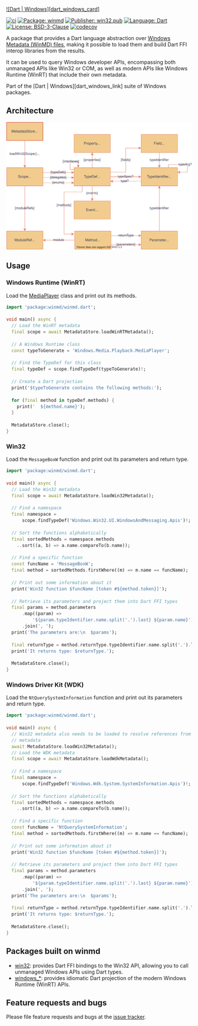 [![Dart | Windows][dart_windows_card]][win32_pub_link]

[![ci][ci_badge]][ci_link]
[![Package: winmd][package_badge]][package_link]
[![Publisher: win32.pub][publisher_badge]][publisher_link]
[![Language: Dart][language_badge]][language_link]
[![License: BSD-3-Clause][license_badge]][license_link]
[![codecov][codecov_badge_link]][codecov_link]

A package that provides a Dart language abstraction over
[Windows Metadata (WinMD) files][windows_metadata_files_link], making it
possible to load them and build Dart FFI interop libraries from the results.

It can be used to query Windows developer APIs, encompassing both unmanaged
APIs like Win32 or COM, as well as modern APIs like Windows Runtime (WinRT) that
include their own metadata.

Part of the [Dart | Windows][dart_windows_link] suite of Windows packages.

## Architecture

![Architecture diagram][architecture_diagram_link]

## Usage

### Windows Runtime (WinRT)

Load the [MediaPlayer][media_player_link] class and print out its methods.

```dart
import 'package:winmd/winmd.dart';

void main() async {
  // Load the WinRT metadata
  final scope = await MetadataStore.loadWinRTMetadata();

  // A Windows Runtime class
  const typeToGenerate = 'Windows.Media.Playback.MediaPlayer';

  // Find the TypeDef for this class
  final typeDef = scope.findTypeDef(typeToGenerate)!;

  // Create a Dart projection
  print('$typeToGenerate contains the following methods:');

  for (final method in typeDef.methods) {
    print('  ${method.name}');
  }

  MetadataStore.close();
}
```

### Win32

Load the `MessageBoxW` function and print out its parameters and return type.

```dart
import 'package:winmd/winmd.dart';

void main() async {
  // Load the Win32 metadata
  final scope = await MetadataStore.loadWin32Metadata();

  // Find a namespace
  final namespace =
      scope.findTypeDef('Windows.Win32.UI.WindowsAndMessaging.Apis')!;

  // Sort the functions alphabetically
  final sortedMethods = namespace.methods
    ..sort((a, b) => a.name.compareTo(b.name));

  // Find a specific function
  const funcName = 'MessageBoxW';
  final method = sortedMethods.firstWhere((m) => m.name == funcName);

  // Print out some information about it
  print('Win32 function $funcName [token #${method.token}]');

  // Retrieve its parameters and project them into Dart FFI types
  final params = method.parameters
      .map((param) =>
          '${param.typeIdentifier.name.split('.').last} ${param.name}')
      .join(', ');
  print('The parameters are:\n  $params');

  final returnType = method.returnType.typeIdentifier.name.split('.').last;
  print('It returns type: $returnType.');

  MetadataStore.close();
}
```

### Windows Driver Kit (WDK)

Load the `NtQuerySystemInformation` function and print out its parameters and
return type.

```dart
import 'package:winmd/winmd.dart';

void main() async {
  // Win32 metadata also needs to be loaded to resolve references from WDK
  // metadata
  await MetadataStore.loadWin32Metadata();
  // Load the WDK metadata
  final scope = await MetadataStore.loadWdkMetadata();

  // Find a namespace
  final namespace =
      scope.findTypeDef('Windows.Wdk.System.SystemInformation.Apis')!;

  // Sort the functions alphabetically
  final sortedMethods = namespace.methods
    ..sort((a, b) => a.name.compareTo(b.name));

  // Find a specific function
  const funcName = 'NtQuerySystemInformation';
  final method = sortedMethods.firstWhere((m) => m.name == funcName);

  // Print out some information about it
  print('Win32 function $funcName [token #${method.token}]');

  // Retrieve its parameters and project them into Dart FFI types
  final params = method.parameters
      .map((param) =>
          '${param.typeIdentifier.name.split('.').last} ${param.name}')
      .join(', ');
  print('The parameters are:\n  $params');

  final returnType = method.returnType.typeIdentifier.name.split('.').last;
  print('It returns type: $returnType.');

  MetadataStore.close();
}
```

## Packages built on winmd

- [win32][win32_package_link]: provides Dart FFI bindings to the Win32 API,
  allowing you to call unmanaged Windows APIs using Dart types.
- [windows_*][windows_packages_link]: provides idiomatic Dart projection of the
  modern Windows Runtime (WinRT) APIs.

## Feature requests and bugs

Please file feature requests and bugs at the
[issue tracker][issue_tracker_link].

[architecture_diagram_link]: https://github.com/halildurmus/winmd/blob/main/metadata.drawio.svg?raw=true
[ci_badge]: https://github.com/halildurmus/winmd/actions/workflows/dart.yml/badge.svg
[ci_link]: https://github.com/halildurmus/winmd/actions/workflows/dart.yml
[codecov_badge_link]: https://codecov.io/gh/halildurmus/winmd/branch/main/graph/badge.svg?token=1ouz1Jr9nW
[codecov_link]: https://codecov.io/gh/halildurmus/winmd
[issue_tracker_link]: https://github.com/halildurmus/winmd/issues
[language_badge]: https://img.shields.io/badge/language-Dart-blue.svg
[language_link]: https://dart.dev
[license_badge]: https://img.shields.io/github/license/halildurmus/winmd?color=blue
[license_link]: https://opensource.org/licenses/BSD-3-Clause
[media_player_link]: https://learn.microsoft.com/uwp/api/windows.media.playback.mediaplayer
[package_badge]: https://img.shields.io/pub/v/winmd.svg
[package_link]: https://pub.dev/packages/winmd
[publisher_badge]: https://img.shields.io/pub/publisher/winmd.svg
[publisher_link]: https://pub.dev/publishers/win32.pub
[win32_package_link]: https://pub.dev/packages/win32
[win32_pub_link]: https://win32.pub
[windows_packages_link]: https://pub.dev/packages?q=publisher%3Awin32.pub+topic%3Awinrt
[windows_metadata_files_link]: https://learn.microsoft.com/uwp/winrt-cref/winmd-files
